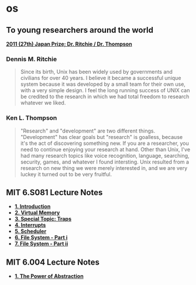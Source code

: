 # os

## To young researchers around the world
**[2011 (27th) Japan Prize; Dr. Ritchie / Dr. Thompson](https://www.youtube.com/watch?v=IjvjqAVkvYo)**

### **Dennis M. Ritchie**
> Since its birth, Unix has been widely used by governments and civilians for over 40 years.
I believe it became a successful unique system because it was developed by a small team for their own use,
with a very simple design.
I feel the long running success of UNIX can be credited to the research in which we had total freedom to research whatever we liked.

### **Ken L. Thompson**
> "Research" and "development" are two different things.
"Development" has clear goals but "research" is goalless, because it's the act of discovering something new.
If you are a researcher, you need to continue enjoying your research at hand.
Other than Unix,
I've had many research topics like voice recognition, language, searching, security, games, and whatever I found intersting.
Unix resulted from a research on new thing we were merely interested in,
and we are very luckey it turned out to be very fruitful.


## MIT 6.S081 Lecture Notes
* **[1. Introduction](docs/lectures/1Introduction.html)**
* **[2. Virtual Memory](docs/lectures/2VirtualMemory.html)**
* **[3. Special Topic: Traps](docs/lectures/3Traps.html)**
* **[4. Interrupts](docs/lectures/4Interrupts.html)**
* **[5. Scheduler](docs/lectures/5Scheduler.html)**
* **[6. File System - Part i](docs/lectures/6FS.html)**
* **[7. File System - Part ii](docs/lectures/7FSii.html)**

## MIT 6.004 Lecture Notes
* **[1. The Power of Abstraction](6004/lectures/1Abstraction.html)**
